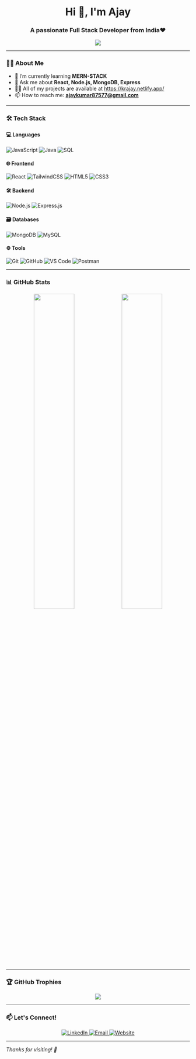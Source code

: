 <h1 align="center">Hi 👋, I'm Ajay</h1>
<h3 align="center">A passionate Full Stack Developer from India❤️</h3>

<p align="center">
  <img src="https://readme-typing-svg.herokuapp.com/?lines=Full+Stack+Developer;MERN+Stack+Enthusiast;Open+Source+Contributor;Lifelong+Learner&center=true&width=500&height=45">
</p>

---

### 🧑‍💻 About Me

- 🌱 I’m currently learning **MERN-STACK**
- 💬 Ask me about **React, Node.js, MongoDB, Express**
- 👨‍💻 All of my projects are available at https://krajay.netlify.app/
- 📫 How to reach me: **ajaykumar87577@gmail.com**

---

### 🛠️ Tech Stack

#### 💻 Languages
![JavaScript](https://img.shields.io/badge/-JavaScript-black?style=flat-square&logo=javascript)
![Java](https://img.shields.io/badge/-Java-007396?style=flat-square&logo=java)
![SQL](https://img.shields.io/badge/-SQL-4479A1?style=flat-square&logo=mysql)

#### 🌐 Frontend
![React](https://img.shields.io/badge/-React-black?style=flat-square&logo=react)
![TailwindCSS](https://img.shields.io/badge/-TailwindCSS-06B6D4?style=flat-square&logo=tailwind-css)
![HTML5](https://img.shields.io/badge/-HTML5-E34F26?style=flat-square&logo=html5)
![CSS3](https://img.shields.io/badge/-CSS3-1572B6?style=flat-square&logo=css3)

#### 🛠 Backend
![Node.js](https://img.shields.io/badge/-Node.js-black?style=flat-square&logo=node.js)
![Express.js](https://img.shields.io/badge/-Express.js-000000?style=flat-square&logo=express)

#### 🗃 Databases
![MongoDB](https://img.shields.io/badge/-MongoDB-4EA94B?style=flat-square&logo=mongodb)
![MySQL](https://img.shields.io/badge/-MySQL-black?style=flat-square&logo=mysql)

#### ⚙️ Tools
![Git](https://img.shields.io/badge/-Git-black?style=flat-square&logo=git)
![GitHub](https://img.shields.io/badge/-GitHub-181717?style=flat-square&logo=github)
![VS Code](https://img.shields.io/badge/-VSCode-007ACC?style=flat-square&logo=visual-studio-code)
![Postman](https://img.shields.io/badge/-Postman-black?style=flat-square&logo=postman)

---

### 📊 GitHub Stats

<p align="center">
  <img src="https://github-readme-stats.vercel.app/api?username=your-username&show_icons=true&theme=tokyonight" width="47%" />
  <img src="https://github-readme-streak-stats.herokuapp.com/?user=your-username&theme=tokyonight" width="47%" />
</p>

---

### 🏆 GitHub Trophies

<p align="center">
  <img src="https://github-profile-trophy.vercel.app/?username=your-username&theme=onedark&row=1&no-frame=true&margin-w=20" />
</p>

---

### 📫 Let's Connect!

<p align="center">
  <a href="https://linkedin.com/in/devajay01" target="_blank">
    <img alt="LinkedIn" src="https://img.shields.io/badge/LinkedIn-blue?style=flat-square&logo=linkedin">
  </a>
  <a href="mailto:ajaykumar87577@email.com">
    <img alt="Email" src="https://img.shields.io/badge/Gmail-red?style=flat-square&logo=gmail&logoColor=white">
  </a>
  <a href="https://krajay.netlify.app/" target="_blank">
    <img alt="Website" src="https://img.shields.io/badge/Portfolio-000?style=flat-square&logo=vercel&logoColor=white">
  </a>
</p>

---

*Thanks for visiting! 🚀*

